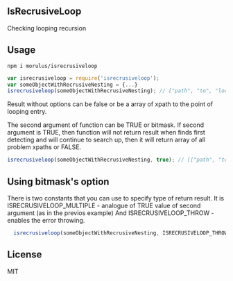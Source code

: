 IsRecrusiveLoop
--
Checking looping recursion

## Usage

```terminal
npm i morulus/isrecrusiveloop
```

```js
var isrecrusiveloop = require('isrecrusiveloop');
var someObjectWithRecrusiveNesting = {...}
isrecrusiveloop(someObjectWithRecrusiveNesting); // ["path", "to", "looping", "entry"]
```

Result without options can be false or be a array of xpath to the point of looping entry. 

The second argument of function can be TRUE or bitmask. If second argument is TRUE, then function will not return result when finds first detecting and will continue to search up, then it will return array of all problem xpaths or FALSE.

```js
isrecrusiveloop(someObjectWithRecrusiveNesting, true); // [["path", "to", "looping", "entry"], ["and", "another", "one"]]
```

## Using bitmask's option
There is two constants that you can use to specify type of return result. 
It is ISRECRUSIVELOOP_MULTIPLE - analogue of TRUE value of second argument (as in the previos example)
And ISRECRUSIVELOOP_THROW - enables the error throwing.

```js
  isrecrusiveloop(someObjectWithRecrusiveNesting, ISRECRUSIVELOOP_THROW); // It will throw error when it will find endless loop
```

## License
MIT
